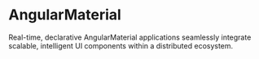 # AngularMaterial
Real-time, declarative AngularMaterial applications seamlessly integrate scalable, intelligent UI components within a distributed ecosystem.
